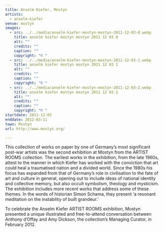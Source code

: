 ```yaml
---
title: Anselm Kiefer, Mostyn
artists:
  - anselm-kiefer
venue: mostyn
images:
  - src: ../../media/anselm-kiefer-mostyn-mostyn-2011-12-03-0.webp
    title: anselm kiefer mostyn mostyn 2011 12 03 0
    alt: ""
    credits: ""
    caption: ""
    copyright: "© "
  - src: ../../media/anselm-kiefer-mostyn-mostyn-2011-12-03-1.webp
    title: anselm kiefer mostyn mostyn 2011 12 03 1
    alt: ""
    credits: ""
    caption: ""
    copyright: "© "
  - src: ../../media/anselm-kiefer-mostyn-mostyn-2011-12-03-2.webp
    title: anselm kiefer mostyn mostyn 2011 12 03 2
    alt: ""
    credits: ""
    caption: ""
    copyright: "© "
startdate: 2011-12-03
enddate: 2012-03-11
town: Mostyn
url: http://www.mostyn.org/

---
```


This collection of works on paper by one of Germany’s most significant post-war artists was the second exhibition at Mostyn from the ARTIST ROOMS collection. The earliest works in the exhibition, from the late 1960s, attest to the manner in which Kiefer has worked with the conviction that art could heal a traumatised nation and a divided world. Since the 1980s his focus has expanded from that of Germany’s role in civilisation to the fate of art and culture in general, opening out to include ideas of national identity and collective memory, but also occult symbolism, theology and mysticism. The exhibition includes more recent works that address some of these themes. In the words of historian Simon Schama, they present ‘a resonant meditation on the instability of built grandeur.’

To celebrate the Anselm Kiefer ARTIST ROOMS exhibition, Mostyn presented a unique illustrated and free-to-attend conversation between Anthony d’Offay and Amy Dickson, the collection’s Managing Curator, in February 2012.